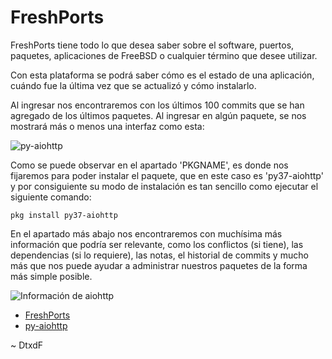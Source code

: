 # FreshPorts

FreshPorts tiene todo lo que desea saber sobre el software, puertos, paquetes, aplicaciones de FreeBSD o cualquier término que desee utilizar.

Con esta plataforma se podrá saber cómo es el estado de una aplicación, cuándo fue la última vez que se actualizó y cómo instalarlo.

Al ingresar nos encontraremos con los últimos 100 commits que se han agregado de los últimos paquetes. Al ingresar en algún paquete, se nos mostrará más o menos una interfaz como esta:

![py-aiohttp](https://imgur.com/9QyyY0d.png)

Como se puede observar en el apartado 'PKGNAME', es donde nos fijaremos para poder instalar el paquete, que en este caso es 'py37-aiohttp' y por consiguiente su modo de instalación es tan sencillo como ejecutar el siguiente comando:

```
pkg install py37-aiohttp
```

En el apartado más abajo nos encontraremos con muchísima más información que podría ser relevante, como los conflictos (si tiene), las dependencias (si lo requiere), las notas, el historial de commits y mucho más que nos puede ayudar a administrar nuestros paquetes de la forma más simple posible.

![Información de aiohttp](https://imgur.com/7xVDqGi.png)

* [FreshPorts](https://www.freshports.org/)
* [py-aiohttp](https://www.freshports.org/www/py-aiohttp)

\~ DtxdF
